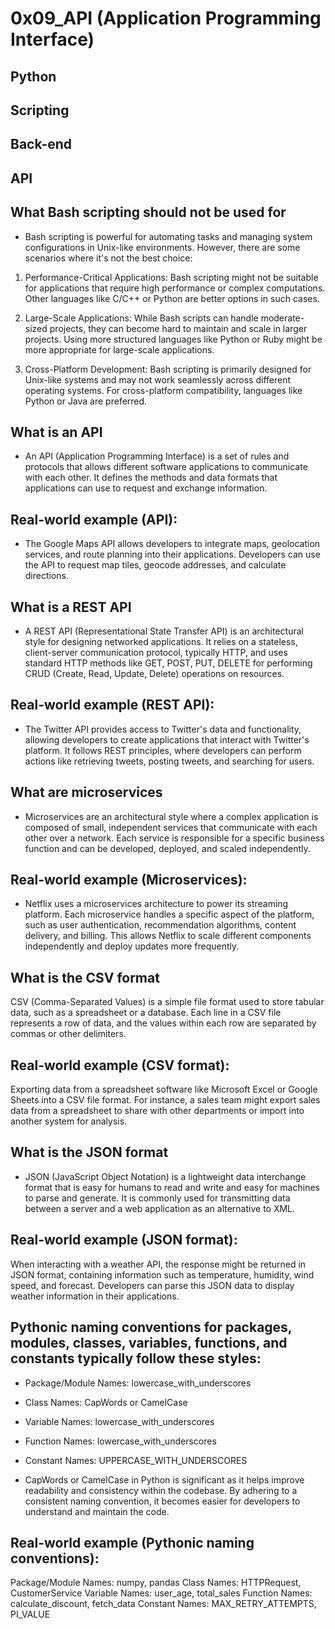 # 0x09_API (Application Programming Interface)

## Python

## Scripting

## Back-end

## API

## What Bash scripting should not be used for

- Bash scripting is powerful for automating tasks and managing system configurations in Unix-like environments. However, there are some scenarios where it's not the best choice:

1. Performance-Critical Applications: Bash scripting might not be suitable for applications that require high performance or complex computations. Other languages like C/C++ or Python are better options in such cases.

2. Large-Scale Applications: While Bash scripts can handle moderate-sized projects, they can become hard to maintain and scale in larger projects. Using more structured languages like Python or Ruby might be more appropriate for large-scale applications.

3. Cross-Platform Development: Bash scripting is primarily designed for Unix-like systems and may not work seamlessly across different operating systems. For cross-platform compatibility, languages like Python or Java are preferred.

## What is an API

- An API (Application Programming Interface) is a set of rules and protocols that allows different software applications to communicate with each other. It defines the methods and data formats that applications can use to request and exchange information.

## Real-world example (API):

- The Google Maps API allows developers to integrate maps, geolocation services, and route planning into their applications. Developers can use the API to request map tiles, geocode addresses, and calculate directions.

## What is a REST API

- A REST API (Representational State Transfer API) is an architectural style for designing networked applications. It relies on a stateless, client-server communication protocol, typically HTTP, and uses standard HTTP methods like GET, POST, PUT, DELETE for performing CRUD (Create, Read, Update, Delete) operations on resources.

## Real-world example (REST API):

- The Twitter API provides access to Twitter's data and functionality, allowing developers to create applications that interact with Twitter's platform. It follows REST principles, where developers can perform actions like retrieving tweets, posting tweets, and searching for users.

## What are microservices

- Microservices are an architectural style where a complex application is composed of small, independent services that communicate with each other over a network. Each service is responsible for a specific business function and can be developed, deployed, and scaled independently.

## Real-world example (Microservices):

- Netflix uses a microservices architecture to power its streaming platform. Each microservice handles a specific aspect of the platform, such as user authentication, recommendation algorithms, content delivery, and billing. This allows Netflix to scale different components independently and deploy updates more frequently.

## What is the CSV format

CSV (Comma-Separated Values) is a simple file format used to store tabular data, such as a spreadsheet or a database. Each line in a CSV file represents a row of data, and the values within each row are separated by commas or other delimiters.

## Real-world example (CSV format):

 Exporting data from a spreadsheet software like Microsoft Excel or Google Sheets into a CSV file format. For instance, a sales team might export sales data from a spreadsheet to share with other departments or import into another system for analysis.

## What is the JSON format

- JSON (JavaScript Object Notation) is a lightweight data interchange format that is easy for humans to read and write and easy for machines to parse and generate. It is commonly used for transmitting data between a server and a web application as an alternative to XML.

## Real-world example (JSON format):

When interacting with a weather API, the response might be returned in JSON format, containing information such as temperature, humidity, wind speed, and forecast. Developers can parse this JSON data to display weather information in their applications.

## Pythonic naming conventions for packages, modules, classes, variables, functions, and constants typically follow these styles:

- Package/Module Names: lowercase_with_underscores
- Class Names: CapWords or CamelCase
- Variable Names: lowercase_with_underscores
- Function Names: lowercase_with_underscores
- Constant Names: UPPERCASE_WITH_UNDERSCORES

- CapWords or CamelCase in Python is significant as it helps improve readability and consistency within the codebase. By adhering to a consistent naming convention, it becomes easier for developers to understand and maintain the code.

## Real-world example (Pythonic naming conventions):

Package/Module Names: numpy, pandas
Class Names: HTTPRequest, CustomerService
Variable Names: user_age, total_sales
Function Names: calculate_discount, fetch_data
Constant Names: MAX_RETRY_ATTEMPTS, PI_VALUE
